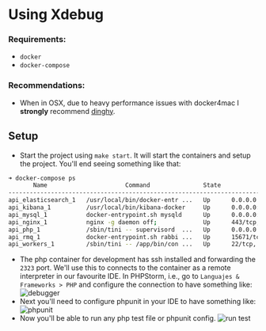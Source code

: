 # Using Xdebug

### Requirements: 

- `docker` 
- `docker-compose`

### Recommendations: 

- When in OSX, due to heavy performance issues with docker4mac I **strongly** recommend [dinghy](https://github.com/codekitchen/dinghy).

## Setup

- Start the project using `make start`. It will start the containers and setup the project. You'll end seeing something like that:
```bash
➜ docker-compose ps        
       Name                      Command               State                                             Ports                                           
---------------------------------------------------------------------------------------------------------------------------------------------------------
api_elasticsearch_1   /usr/local/bin/docker-entr ...   Up      0.0.0.0:9200->9200/tcp, 9300/tcp                                                          
api_kibana_1          /usr/local/bin/kibana-docker     Up      0.0.0.0:5601->5601/tcp                                                                    
api_mysql_1           docker-entrypoint.sh mysqld      Up      0.0.0.0:3306->3306/tcp                                                                    
api_nginx_1           nginx -g daemon off;             Up      443/tcp, 0.0.0.0:80->80/tcp                                                               
api_php_1             /sbin/tini -- supervisord  ...   Up      0.0.0.0:2323->22/tcp, 9000/tcp                                                            
api_rmq_1             docker-entrypoint.sh rabbi ...   Up      15671/tcp, 0.0.0.0:15672->15672/tcp, 25672/tcp, 4369/tcp, 5671/tcp, 0.0.0.0:5672->5672/tcp
api_workers_1         /sbin/tini -- /app/bin/con ...   Up      22/tcp, 9000/tcp  
```
- The php container for development has ssh installed and forwarding the `2323` port. We'll use this to connects to the container as a remote interpreter in our favourite IDE. In PHPStorm, i.e., go to `Languajes & Frameworks > PHP` and configure the connection to have something like:
![debugger](https://i.imgur.com/oTXsPlZ.png)
- Next you'll need to configure phpunit in your IDE to have something like:
![phpunit](https://i.imgur.com/AzFTN9k.png)
- Now you'll be able to run any php test file or phpunit config.
![run test](https://i.imgur.com/PCYXr1U.png) 
